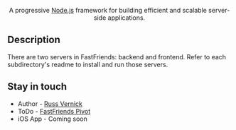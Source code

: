 <p align="center">

</p>

[circleci-image]: https://img.shields.io/circleci/build/github/nestjs/nest/master?token=abc123def456
[circleci-url]: https://circleci.com/gh/nestjs/nest

  <p align="center">A progressive <a href="http://nodejs.org" target="_blank">Node.js</a> framework for building efficient and scalable server-side applications.</p>
    <p align="center">
</p>

## Description

There are two servers in FastFriends: backend and frontend.  Refer to each subdirectory's readme to install and run those servers.

## Stay in touch

- Author - [Russ Vernick](mailto:rvernick@yahoo.com)
- ToDo - [FastFriends Pivot](https://www.pivotaltracker.com/n/projects/2639100)
- iOS App - Coming soon

